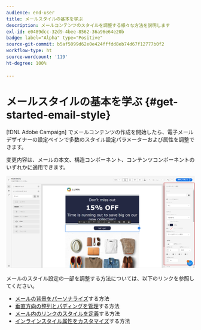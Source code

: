 ```yaml
---
audience: end-user
title: メールスタイルの基本を学ぶ
description: メールコンテンツのスタイルを調整する様々な方法を説明します
exl-id: e0489dcc-32d9-4bee-8562-36a96e64e20b
badge: label="Alpha" type="Positive"
source-git-commit: b5af5099d62e0e424fffdd8eb74d67f12777b0f2
workflow-type: ht
source-wordcount: '119'
ht-degree: 100%

---
```


# メールスタイルの基本を学ぶ {#get-started-email-style}

[!DNL Adobe Campaign] でメールコンテンツの作成を開始したら、電子メールデザイナーの設定ペインで多数のスタイル設定パラメーターおよび属性を調整できます。

変更内容は、メールの本文、構造コンポーネント、コンテンツコンポーネントのいずれかに適用できます。

![](assets/email_designer_content_components_settings.png)

メールのスタイル設定の一部を調整する方法については、以下のリンクを参照してください。

* [メールの背景をパーソナライズ](backgrounds.md)する方法
* [垂直方向の整列とパディングを管理](alignment-and-padding.md)する方法
* [メール内のリンクのスタイルを定義](styling-links.md)する方法
* [インラインスタイル属性をカスタマイズ](inline-styling.md)する方法
